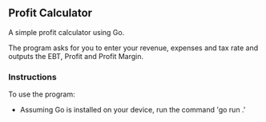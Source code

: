 ## Profit Calculator

A simple profit calculator using Go.

The program asks for you to enter your revenue, expenses and tax rate and outputs the EBT, Profit and Profit Margin.

### Instructions

To use the program:

- Assuming Go is installed on your device, run the command 'go run .'


